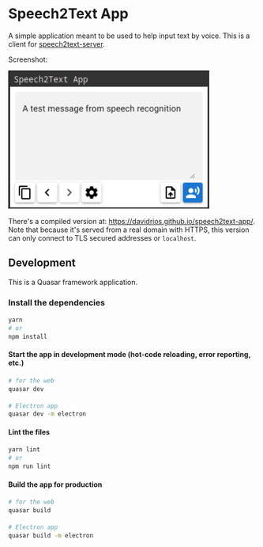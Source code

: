 # Speech2Text App

A simple application meant to be used to help input text by voice. This is a client for
[speech2text-server](https://github.com/davidrios/speech2text-server).

Screenshot:

![app window](./docs/app-window.png)


There's a compiled version at: https://davidrios.github.io/speech2text-app/. Note that 
because it's served from a real domain with HTTPS, this version can only connect to
TLS secured addresses or `localhost`.


## Development

This is a Quasar framework application.


### Install the dependencies
```bash
yarn
# or
npm install
```

#### Start the app in development mode (hot-code reloading, error reporting, etc.)
```bash
# for the web
quasar dev

# Electron app
quasar dev -m electron
```


#### Lint the files
```bash
yarn lint
# or
npm run lint
```


#### Build the app for production
```bash
# for the web
quasar build

# Electron app
quasar build -m electron
```
